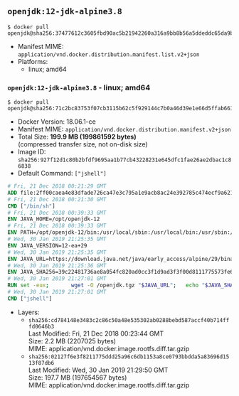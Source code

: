 ## `openjdk:12-jdk-alpine3.8`

```console
$ docker pull openjdk@sha256:37477612c3605fbd90ac5b21942260a316a9bb8b56a5ddeddc65da9b9351009a
```

-	Manifest MIME: `application/vnd.docker.distribution.manifest.list.v2+json`
-	Platforms:
	-	linux; amd64

### `openjdk:12-jdk-alpine3.8` - linux; amd64

```console
$ docker pull openjdk@sha256:71c2bc83753f07cb3115b62c5f929144c7b0a46d39e1e66d5ffab661e69b6529
```

-	Docker Version: 18.06.1-ce
-	Manifest MIME: `application/vnd.docker.distribution.manifest.v2+json`
-	Total Size: **199.9 MB (199861592 bytes)**  
	(compressed transfer size, not on-disk size)
-	Image ID: `sha256:927f12d1c80b2bfdf9695aa1b77cb43228231e645dfc1fae26ae2dbac1c86838`
-	Default Command: `["jshell"]`

```dockerfile
# Fri, 21 Dec 2018 00:21:29 GMT
ADD file:2ff00caea4e83dfade726ca47e3c795a1e9acb8ac24e392785c474ecf9a621f2 in / 
# Fri, 21 Dec 2018 00:21:30 GMT
CMD ["/bin/sh"]
# Fri, 21 Dec 2018 00:39:33 GMT
ENV JAVA_HOME=/opt/openjdk-12
# Fri, 21 Dec 2018 00:39:33 GMT
ENV PATH=/opt/openjdk-12/bin:/usr/local/sbin:/usr/local/bin:/usr/sbin:/usr/bin:/sbin:/bin
# Wed, 30 Jan 2019 21:25:35 GMT
ENV JAVA_VERSION=12-ea+29
# Wed, 30 Jan 2019 21:25:35 GMT
ENV JAVA_URL=https://download.java.net/java/early_access/alpine/29/binaries/openjdk-12-ea+29_linux-x64-musl_bin.tar.gz
# Wed, 30 Jan 2019 21:25:36 GMT
ENV JAVA_SHA256=39c22481736ae8a054fc820ad0cc3f1d9ad3f3f00d8111775573fe6d04c18bf5
# Wed, 30 Jan 2019 21:27:01 GMT
RUN set -eux; 		wget -O /openjdk.tgz "$JAVA_URL"; 	echo "$JAVA_SHA256 */openjdk.tgz" | sha256sum -c -; 	mkdir -p "$JAVA_HOME"; 	tar --extract --file /openjdk.tgz --directory "$JAVA_HOME" --strip-components 1; 	rm /openjdk.tgz; 		java -Xshare:dump; 		java --version; 	javac --version
# Wed, 30 Jan 2019 21:27:01 GMT
CMD ["jshell"]
```

-	Layers:
	-	`sha256:cd784148e3483c2c86c50a48e535302ab0288bebd587accf40b714fffd0646b3`  
		Last Modified: Fri, 21 Dec 2018 00:23:44 GMT  
		Size: 2.2 MB (2207025 bytes)  
		MIME: application/vnd.docker.image.rootfs.diff.tar.gzip
	-	`sha256:02127f6e3f8211775ddd25a96c6db1153a8ce0793bbdda5a83696d1513f87db6`  
		Last Modified: Wed, 30 Jan 2019 21:29:50 GMT  
		Size: 197.7 MB (197654567 bytes)  
		MIME: application/vnd.docker.image.rootfs.diff.tar.gzip
